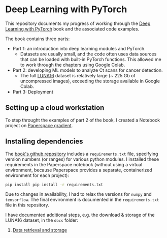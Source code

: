 # Deep Learning with PyTorch

This repository documents my progress of working through the 
[Deep Learning with PyTorch](https://github.com/deep-learning-with-pytorch/dlwpt-code)
book and the associated code examples.

The book contains three parts:

- Part 1: an introduction into deep learning modules and PyTorch.
  - Datasets are usually small, and the code often uses data sources that
    can be loaded with built-in PyTorch functions. This allowed me to
    work through the chapters using Google Colab.
- Part 2: developing ML models to analyze Ct scans for cancer detection.
  - The full [LUNA16](https://zenodo.org/record/3723295)
    dataset is relatively large (~ 225 Gb of uncompressed images), exceeding
    the storage available in Google Colab. 
- Part 3: Deployment

## Setting up a cloud workstation    

To step throught the examples of part 2 of the book, I created a Notebook project
on [Paperspace gradient](https://www.paperspace.com/).
 
## Installing dependencies

The [book's github repository](https://github.com/deep-learning-with-pytorch/dlwpt-code)
includes a `requirements.txt` file, specifying version numbers (or ranges) for
various python modules. I installed these requirements in the Paperspace
notebook (without using a virtual environment, because Paperspace provides a
separate, containerized environment for each project):

```bash
pip install pip install -r requirements.txt
```

Due to changes in availability, I had to relax the versions for `numpy` and
`tensorflow`. The final environment is documented in the `requirements.txt`
file in this repository.

I have documented additional steps, e.g. the download & storage of the
LUNA16 dataset, in the `docs` folder:

1. [Data retrieval and storage](docs/0_data_retrieval.md)


    

